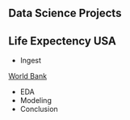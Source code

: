 ## Data Science Projects

## Life Expectency USA

* Ingest

[World Bank](https://data.worldbank.org/indicator/SP.DYN.LE00.IN)

* EDA
* Modeling
* Conclusion
